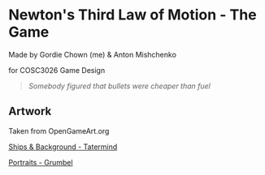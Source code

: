 # Newton's Third Law of Motion - The Game
Made by Gordie Chown (me) & Anton Mishchenko

for COSC3026 Game Design
>  *Somebody figured that bullets were cheaper than fuel*

## Artwork

Taken from OpenGameArt.org

[Ships & Background - Tatermind](http://opengameart.org/content/space-game-art-pack-extended "Space Game Art Pack Extended")

[Portraits - Grumbel](http://opengameart.org/content/vegastrike-portraits "Vegastrike Portraits")
